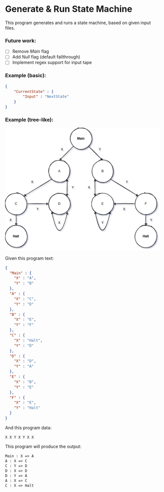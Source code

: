 # Generate & Run State Machine

This program generates and runs a state machine, based on given input files.

### Future work:

- [ ] Remove _Main_ flag
- [ ] Add _Null_ flag (default fallthrough)
- [ ] Implement regex support for input tape

### Example (basic):

```json
{
    "CurrentState" : {
        "Input" : "NextState"
    }
}
```

### Example (tree-like):

![Example](misc/program.png)

Given this program text:
```json
{
  "Main" : {
    "X" : "A",
    "Y" : "B"
  },
  "A" : {
    "X" : "C",
    "Y" : "D"
  },
  "B" : {
    "X" : "E",
    "Y" : "F"
  },
  "C" : {
    "X" : "Halt",
    "Y" : "D"
  },
  "D" : {
    "X" : "D",
    "Y" : "A"
  },
  "E" : {
    "X" : "B",
    "Y" : "E"
  },
  "F" : {
    "X" : "E",
    "Y" : "Halt"
  }
}
```
And this program data: 
```
X X Y X Y X X
```
This program will produce the output:
```
Main : X => A
A : X => C
C : Y => D
D : X => D
D : Y => A
A : X => C
C : X => Halt
```
